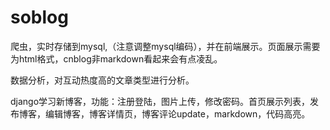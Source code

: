 ﻿# soblog

爬虫，实时存储到mysql,（注意调整mysql编码），并在前端展示。页面展示需要为html格式，cnblog非markdown看起来会有点凌乱。

数据分析，对互动热度高的文章类型进行分析。

django学习新博客，功能：注册登陆，图片上传，修改密码。首页展示列表，发布博客，编辑博客，博客详情页，博客评论update，markdown，代码高亮。
